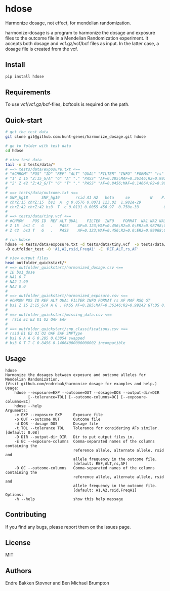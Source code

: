 # hdose

Harmonize dosage, not effect, for mendelian randomization.

harmonize-dosage is a program to harmonize the dosage and exposure files to the
outcome file in a Mendelian Randomization experiment. It accepts both dosage and
vcf.gz/vcf/bcf files as input. In the latter case, a dosage file is created from
the vcf.

## Install

```bash
pip install hdose
```

## Requirements

To use vcf/vcf.gz/bcf-files, bcftools is required on the path.

## Quick-start

```bash
# get the test data
git clone git@github.com:hunt-genes/harmonize_dosage.git hdose

# go to folder with test data
cd hdose

# view test data
tail -n 3 tests/data/*
# ==> tests/data/exposure.txt <==
# "#CHROM" "POS" "ID" "REF" "ALT" "QUAL" "FILTER" "INFO" "FORMAT" "rs" "AF" "MAF" "RSQ" "GT"
# "1" Z 15 "Z:15_G/A" "G" "A" "." "PASS" "AF=0.285;MAF=0.36146;R2=0.99242" "GT:DS" "bs1" "0.63854" "0.36146" "0.99242" "IMPUTED"
# "2" Z 42 "Z:42_G/T" "G" "T" "." "PASS" "AF=0.8456;MAF=0.14664;R2=0.99933;ER2=0.97741;GENOTYPED" "GT:DS" "bs3" "0.14664" "0.14664" "0.99933" "GENOTYPED"
#
# ==> tests/data/outcome.txt <==
# SNP_hg18      SNP_hg19       rsid A1 A2   beta     se         N    P.value FreqA1
# chrZ:15 chrZ:15  bs1  A  g 0.0576 0.0071 123.02  1.982e-29           0.28500
# chrZ:42 chrZ:42 bs3  T  c 0.0191 0.0055 456.97  0.750e-33           0.84560
#
# ==> tests/data/tiny.vcf <==
# #CHROM	POS	ID	REF	ALT	QUAL	FILTER	INFO	FORMAT	NA1	NA2	NA3
# Z	15	bs1	C	G	.	PASS	AF=0.123;MAF=0.456;R2=0.0;ER2=0.98798;GENOTYPED	GT:DS	1|1:1.300	1|1:0.010	0|1:2.000
# Z	42	bs3	T	G	.	PASS	AF=0.123;MAF=0.456;R2=0.0;ER2=0.99968;GENOTYPED	GT:DS	0|1:2.000	0|1:0.000	1|0:1.000

# run hdose
hdose -e tests/data/exposure.txt -d tests/data/tiny.vcf  -o tests/data/outcome.txt \
-D outfolder_test -O 'A1,A2,rsid,FreqA1' -E 'REF,ALT,rs,AF'

# view output files
head outfolder_quickstart/*
# ==> outfolder_quickstart/harmonized_dosage.csv <==
# ID bs1_dose
# NA1 0.7
# NA2 1.99
# NA3 0.0
#
# ==> outfolder_quickstart/harmonized_exposure.csv <==
# #CHROM POS ID REF ALT QUAL FILTER INFO FORMAT rs AF MAF RSQ GT
# bs1 Z 15 Z:15_G/A A G . PASS AF=0.285;MAF=0.36146;R2=0.99242 GT:DS 0.63854 0.36146 0.9924200000000001 IMPUTED
#
# ==> outfolder_quickstart/missing_data.csv <==
#  rsid E1 E2 O1 O2 OAF EAF
#
# ==> outfolder_quickstart/snp_classifications.csv <==
# rsid E1 E2 O1 O2 OAF EAF SNPType
# bs1 G A A G 0.285 0.63854 swapped
# bs3 G T T C 0.8456 0.14664000000000002 incompatible
```

## Usage

```
hdose
Harmonize the dosages between exposure and outcome alleles for Mendelian Randomization.
(Visit github.com/endrebak/harmonize-dosage for examples and help.)
Usage:
    hdose --exposure=EXP --outcome=OUT --dosage=DOS --output-dir=DIR
          [--tolerance=TOL] [--outcome-columns=OC] [--exposure-columns=EC]
    hdose --help
Arguments:
    -e EXP --exposure EXP     Exposure file
    -o OUT --outcome OUT      Outcome file
    -d DOS --dosage DOS       Dosage file
    -t TOL --tolerance TOL    Tolerance for considering AFs similar.  [default: 0.08]
    -D DIR --output-dir DIR   Dir to put output files in.
    -E EC --exposure-columns  Comma-separated names of the columns containing the
                              reference allele, alternate allele, rsid and
                              allele frequency in the outcome file.
                              [default: REF,ALT,rs,AF]
    -O OC --outcome-columns   Comma-separated names of the columns containing the
                              reference allele, alternate allele, rsid and
                              allele frequency in the outcome file.
                              [default: A1,A2,rsid,FreqA1]
Options:
    -h --help                 show this help message
```

## Contributing

If you find any bugs, please report them on the issues page.

## License

MIT

## Authors

Endre Bakken Stovner and Ben Michael Brumpton
